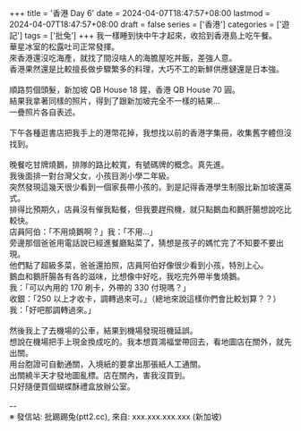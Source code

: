 +++
title = '香港 Day 6'
date = 2024-04-07T18:47:57+08:00
lastmod = 2024-04-07T18:47:57+08:00
draft = false
series = ['香港']
categories = ['遊記']
tags = ['批兔']
+++
我一樣睡到快中午才起來，收拾到香港島上吃午餐。<br>
華星冰室的松露吐司正常發揮。<br>
來香港還沒吃海產，就找了間沒啥人的海膽屋吃丼飯，差強人意。<br>
香港果然還是比較擅長做步驟繁多的料理，大巧不工的新鮮供應鏈還是日本強。<br>
<br>
順路剪個頭髮，新加坡 QB House 18 鍟，香港 QB House 70 圓。<br>
結果我拿著同樣的照片，得到了跟新加坡完全不一樣的結果…<br>
一疊照片各自表述。<br>
<br>
下午各種逛書店把我手上的港幣花掉，我想找以前的香港字集冊，收集舊字體但沒找到。<br>
<br>
晚餐吃甘牌燒鵝，排隊的路比較寬，有號碼牌的概念。真先進。<br>
我後面排一對台灣父女，小孩目測小學二年級。<br>
突然發現這幾天很少看到一個家長帶小孩的。到是記得香港學生制服比新加坡還英式。<br>
排得比預期久，店員沒有催我點餐，但我要趕飛機，就只點鵝血和鵝肝腸想說吃比較快。<br>
店員阿伯：「不用燒鵝啊？」我：「不用…」<br>
旁邊那個爸爸用電話說已經進餐廳點菜了，猜想是孩子的媽忙完了不知要不要出現。<br>
他們點了超級多菜，爸爸還拍照，店員阿伯好像很少看到小孩，特別上心。<br>
鵝血和鵝肝腸各有各的滋味，比想像中好吃，我吃完外帶半隻燒鵝。<br>
我：「可以內用的 170 刷卡，外帶的 330 付現嗎？」<br>
收銀：「250 以上才收卡，調轉過來可。」（總地來說這樣你們會比較划算？？）<br>
我：「好吧那調轉過來。」<br>
<br>
然後我上了去機場的公車，結果到機場發現班機延誤。<br>
想說在機場把手上現金換成吃的。我本想買鴻福堂帶回去，看地圖店在關外，就先出關。<br>
用台胞證可自動通關，入境紙的要拿出那張紙人工通關。<br>
出關繞半天才發地圖亂標。店在關內，害我沒買到。<br>
只好隨便買個蝴蝶酥禮盒放辦公室。<br>
<br>
--<br>
※ 發信站: 批踢踢兔(ptt2.cc), 來自: xxx.xxx.xxx.xxx (新加坡)<br>
